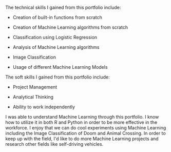 The technical skills I gained from this portfolio include:

* Creation of built-in functions from scratch

* Creation of Machine Learning algorithms from scratch

* Classification using Logistic Regression

* Analysis of Machine Learning algorithms

* Image Classification

* Usage of different Machine Learning Models


The soft skills I gained from this portfolio include:

* Project Management

* Analytical Thinking

* Ability to work independently


I was able to understand Machine Learning through this portfolio. I know how to utilize it in both R and Python in order to be more effective in the workforce. I enjoy that we can do cool experiments using Machine Learning including the Image Classification of Doom and Animal Crossing. In order to keep up with the field, I'd like to do more Machine Learning projects and research other fields like self-driving vehicles.